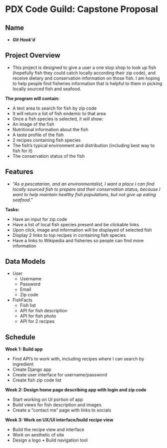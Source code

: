 
# PDX Code Guild: Capstone Proposal

## Name

- ***Git Hook'd***

## Project Overview
- This project is designed to give a user a one stop shop to look up fish (hopefully fish they could catch locally according their zip code), and receive dietary and conservation information on those fish. I am hoping to help people find fisheries information that is helpful to them in picking locally sourced fish and seafood.

**The program will contain:**
- A text area to search for fish by zip code
-	It will return a list of fish endemic to that area
-	Once a fish species is selected, it will show:
-	An image of the fish
- Nutritional information about the fish
-	A taste profile of the fish
-	2 recipes containing fish species
-	The fish’s typical environment and distribution (including best way to fish for it)
-	The conservation status of the fish

## Features
- *“As a pescatarian, and an environmentalist, I want a place I can find locally sourced fish to prepare and their conservation status, because I want to help maintain healthy fish populations, but not give up eating seafood.”*

**Tasks:**
- Have an input for zip code
-	Have a list of local fish species present and be clickable links
-	Upon click, image and information will be displayed of selected fish
-	Display 2 links to top recipes in containing fish species
-	Have a links to Wikipedia and fisheries so people can find more information

## Data Models
- User
  - Username
  - Password
  - Email
  - Zip code
- FishFacts
  - Fish list
  - API for fish description
  - API for fish photo
  - API for 2 recipes
  
## Schedule
**Week 1: Build app**
- Find API’s to work with, including recipes where I can search by ingredient
-	Create Django app
-	Create user interface for username/password
-	Create fish zip code list

**Week 2: Design home page describing app with login and zip code**
-	Start working on UI portion of app
-	Build views for fish description and images
-	Create a “contact me” page with links to socials

**Week 3: Work on UX/UI interface/build recipe view**
-	Build the recipe view and interface
-	Work on aesthetic of site
-	Design a logo
•	Build navigation tool 
